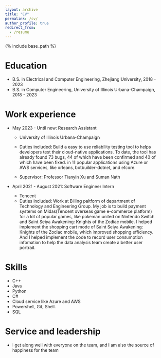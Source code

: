 ```yaml
---
layout: archive
title: "CV"
permalink: /cv/
author_profile: true
redirect_from:
  - /resume
---
```


{% include base_path %}

Education
======
* B.S. in Electrical and Computer Engineering, Zhejiang University, 2018 - 2023
* B.S. in Computer Engineering, University of Illinois Urbana-Champaign, 2018 - 2023

Work experience
======
* May 2023 - Until now: Research Assistant
  * University of Illinois Urbana-Champaign
  * Duties included: Build a easy to use reliability 
  testing tool to helps developers
  test their cloud-native applications. To date,
  the tool has already found 73 bugs, 44 of which have been confirmed and 40 of which have been fixed.
  in 11 popular applications using Azure or AWS services, like orleans, botbuilder-dotnet, and efcore.

  * Supervisor: Professor Tianyin Xu and Suman Nath

* April 2021 - August 2021: Software Engineer Intern
  * Tencent
  * Duties included: Work at Billing paltform of department of Technology and Engineering Group. My job is to build payment systems on Midas(Tencent overseas game e-commerce platform) for a lot of popular games, like pokeman united on Nintendo Switch and Saint Seiya Awakening: Knights of the Zodiac mobile. I helped implement the shopping cart mode of Saint Seiya Awakening: Knights of the Zodiac mobile, which improved shopping efficiency. And I helped implement the code to record user consumption infomation to help the data analysis team create a better user portrait.
  
Skills
======
* C++
* Java
* Python
* C#
* Cloud service like Azure and AWS
* Powershell, Git, Shell.
* SQL

Service and leadership
======
* I get along well with everyone on the team, and I am also the source of happiness for the team

